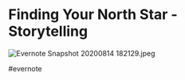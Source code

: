 # Finding Your North Star - Storytelling

![Evernote Snapshot 20200814 182129.jpeg](https://res.craft.do/user/full/63534923-d6b9-bddc-93d1-c854ccf112a8/doc/CDD333A1-BCE1-4E45-B6B6-C77BA52C0B46/66E5DC58-9914-4313-8A17-5F8FFD1BD9AE_2/Evernote%20Snapshot%2020200814%20182129.jpeg)

\#evernote

